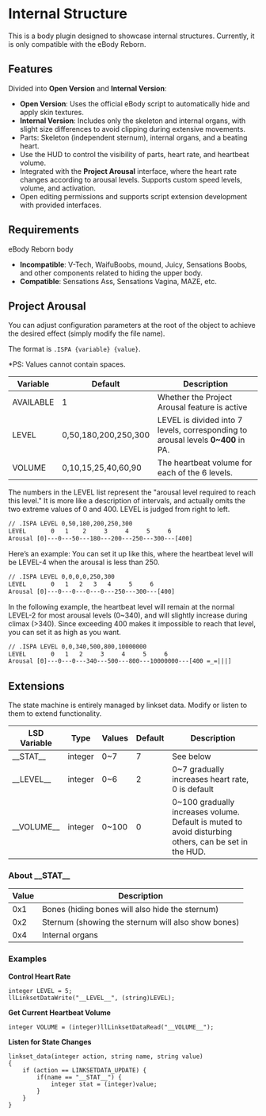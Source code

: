 # Internal Structure

This is a body plugin designed to showcase internal structures. Currently, it is only compatible with the eBody Reborn.

## Features

Divided into **Open Version** and **Internal Version**:

- **Open Version**: Uses the official eBody script to automatically hide and apply skin textures.
- **Internal Version**: Includes only the skeleton and internal organs, with slight size differences to avoid clipping during extensive movements.
- Parts: Skeleton (independent sternum), internal organs, and a beating heart.
- Use the HUD to control the visibility of parts, heart rate, and heartbeat volume.
- Integrated with the **Project Arousal** interface, where the heart rate changes according to arousal levels. Supports custom speed levels, volume, and activation.
- Open editing permissions and supports script extension development with provided interfaces.

## Requirements

eBody Reborn body

- **Incompatible**: V-Tech, WaifuBoobs, mound, Juicy, Sensations Boobs, and other components related to hiding the upper body.
- **Compatible**: Sensations Ass, Sensations Vagina, MAZE, etc.

## Project Arousal

You can adjust configuration parameters at the root of the object to achieve the desired effect (simply modify the file name).

The format is ```.ISPA {variable} {value}```.

*PS: Values cannot contain spaces.

| Variable | Default | Description |
|---|---|---|
| AVAILABLE | 1 | Whether the Project Arousal feature is active |
| LEVEL | 0,50,180,200,250,300 | LEVEL is divided into 7 levels, corresponding to arousal levels **0~400** in PA. |
| VOLUME | 0,10,15,25,40,60,90 | The heartbeat volume for each of the 6 levels. |

The numbers in the LEVEL list represent the "arousal level required to reach this level." It is more like a description of intervals, and actually omits the two extreme values of 0 and 400. LEVEL is judged from right to left.

```txt
// .ISPA LEVEL 0,50,180,200,250,300
LEVEL       0   1    2     3     4     5     6
Arousal [0]---0---50---180---200---250---300---[400]
```

Here’s an example: You can set it up like this, where the heartbeat level will be LEVEL-4 when the arousal is less than 250.

```txt
// .ISPA LEVEL 0,0,0,0,250,300
LEVEL       0   1   2   3   4     5     6
Arousal [0]---0---0---0---0---250---300---[400]
```

In the following example, the heartbeat level will remain at the normal LEVEL-2 for most arousal levels (0~340), and will slightly increase during climax (>340). Since exceeding 400 makes it impossible to reach that level, you can set it as high as you want.

```txt
// .ISPA LEVEL 0,0,340,500,800,10000000
LEVEL       0   1   2     3     4     5     6
Arousal [0]---0---0---340---500---800---10000000---[400 =_=|||]
```

## Extensions

The state machine is entirely managed by linkset data. Modify or listen to them to extend functionality.

| LSD Variable | Type | Values | Default | Description |
|---|---|---|---|---|
| \_\_STAT__ | integer | 0~7 | 7 | See below |
| \_\_LEVEL__ | integer | 0~6 | 2 | 0~7 gradually increases heart rate, 0 is default |
| \_\_VOLUME__ | integer | 0~100 | 0 | 0~100 gradually increases volume. Default is muted to avoid disturbing others, can be set in the HUD. |

### About \_\_STAT__

| Value | Description |
|---|---|
| 0x1 | Bones (hiding bones will also hide the sternum) |
| 0x2 | Sternum (showing the sternum will also show bones) |
| 0x4 | Internal organs |

### Examples

**Control Heart Rate**

```lsl
integer LEVEL = 5;
llLinksetDataWrite("__LEVEL__", (string)LEVEL);
```

**Get Current Heartbeat Volume**

```lsl
integer VOLUME = (integer)llLinksetDataRead("__VOLUME__");
```

**Listen for State Changes**

```lsl
linkset_data(integer action, string name, string value)
{
    if (action == LINKSETDATA_UPDATE) {
        if(name == "__STAT__") {
            integer stat = (integer)value;
        }
    }
}
```